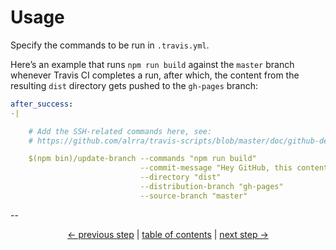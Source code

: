 # Usage

Specify the commands to be run in `.travis.yml`.

Here’s an example that runs `npm run build` against the `master`
branch whenever Travis CI completes a run, after which, the content
from the resulting `dist` directory gets pushed to the `gh-pages`
branch:

```yml
after_success:
-|

    # Add the SSH-related commands here, see:
    # https://github.com/alrra/travis-scripts/blob/master/doc/github-deploy-keys.md#26-set-up-ssh-connection-for-travis-ci

    $(npm bin)/update-branch --commands "npm run build"
                             --commit-message "Hey GitHub, this content is for you! [skip ci]"
                             --directory "dist"
                             --distribution-branch "gh-pages"
                             --source-branch "master"
```

--

<div align="center">
    <a href="github-deploy-keys.md">← previous step</a> |
    <a href="../README.md#usage">table of contents</a> |
    <a href="handle-multiple-jobs.md">next step →</a>
</div>
